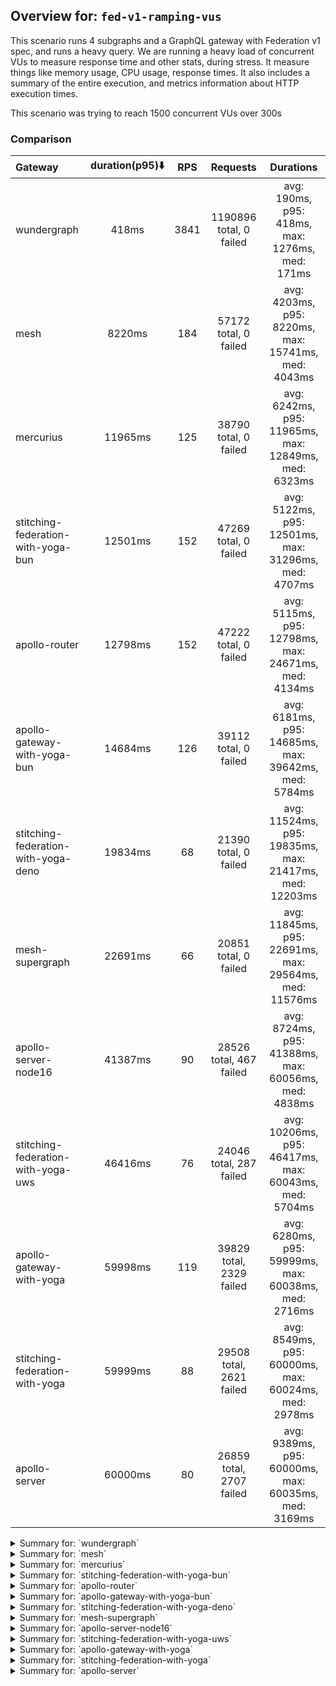 ## Overview for: `fed-v1-ramping-vus`


This scenario runs 4 subgraphs and a GraphQL gateway with Federation v1 spec, and runs a heavy query. We are running a heavy load of concurrent VUs to measure response time and other stats, during stress. It measure things like memory usage, CPU usage, response times. It also includes a summary of the entire execution, and metrics information about HTTP execution times.


This scenario was trying to reach 1500 concurrent VUs over 300s


### Comparison


| Gateway                             | duration(p95)⬇️ |  RPS  |         Requests         |                       Durations                        |
| :---------------------------------- | :-------------: | :---: | :----------------------: | :----------------------------------------------------: |
| wundergraph                         |      418ms      | 3841  | 1190896 total, 0 failed  |    avg: 190ms, p95: 418ms, max: 1276ms, med: 171ms     |
| mesh                                |     8220ms      |  184  |  57172 total, 0 failed   |  avg: 4203ms, p95: 8220ms, max: 15741ms, med: 4043ms   |
| mercurius                           |     11965ms     |  125  |  38790 total, 0 failed   |  avg: 6242ms, p95: 11965ms, max: 12849ms, med: 6323ms  |
| stitching-federation-with-yoga-bun  |     12501ms     |  152  |  47269 total, 0 failed   |  avg: 5122ms, p95: 12501ms, max: 31296ms, med: 4707ms  |
| apollo-router                       |     12798ms     |  152  |  47222 total, 0 failed   |  avg: 5115ms, p95: 12798ms, max: 24671ms, med: 4134ms  |
| apollo-gateway-with-yoga-bun        |     14684ms     |  126  |  39112 total, 0 failed   |  avg: 6181ms, p95: 14685ms, max: 39642ms, med: 5784ms  |
| stitching-federation-with-yoga-deno |     19834ms     |  68   |  21390 total, 0 failed   | avg: 11524ms, p95: 19835ms, max: 21417ms, med: 12203ms |
| mesh-supergraph                     |     22691ms     |  66   |  20851 total, 0 failed   | avg: 11845ms, p95: 22691ms, max: 29564ms, med: 11576ms |
| apollo-server-node16                |     41387ms     |  90   | 28526 total, 467 failed  |  avg: 8724ms, p95: 41388ms, max: 60056ms, med: 4838ms  |
| stitching-federation-with-yoga-uws  |     46416ms     |  76   | 24046 total, 287 failed  | avg: 10206ms, p95: 46417ms, max: 60043ms, med: 5704ms  |
| apollo-gateway-with-yoga            |     59998ms     |  119  | 39829 total, 2329 failed |  avg: 6280ms, p95: 59999ms, max: 60038ms, med: 2716ms  |
| stitching-federation-with-yoga      |     59999ms     |  88   | 29508 total, 2621 failed |  avg: 8549ms, p95: 60000ms, max: 60024ms, med: 2978ms  |
| apollo-server                       |     60000ms     |  80   | 26859 total, 2707 failed |  avg: 9389ms, p95: 60000ms, max: 60035ms, med: 3169ms  |



<details>
  <summary>Summary for: `wundergraph`</summary>

  **K6 Output**




```
     ✓ response code was 200
     ✓ no graphql errors
     ✓ valid response structure

     checks.........................: 100.00% ✓ 3572688     ✗ 0      
     data_received..................: 173 MB  557 kB/s
     data_sent......................: 1.4 GB  4.6 MB/s
     http_req_blocked...............: avg=144.51µs min=700ns   med=1.3µs    max=790.84ms p(90)=2.2µs    p(95)=2.8µs   
     http_req_connecting............: avg=139.32µs min=0s      med=0s       max=669.01ms p(90)=0s       p(95)=0s      
     http_req_duration..............: avg=190.17ms min=193.8µs med=170.83ms max=1.27s    p(90)=352.15ms p(95)=418.08ms
       { expected_response:true }...: avg=190.17ms min=193.8µs med=170.83ms max=1.27s    p(90)=352.15ms p(95)=418.08ms
     http_req_failed................: 0.00%   ✓ 0           ✗ 1190896
     http_req_receiving.............: avg=423.12µs min=8.3µs   med=16.8µs   max=587.24ms p(90)=51.1µs   p(95)=169.9µs 
     http_req_sending...............: avg=197.8µs  min=4.3µs   med=8µs      max=626.3ms  p(90)=18.9µs   p(95)=73.4µs  
     http_req_tls_handshaking.......: avg=0s       min=0s      med=0s       max=0s       p(90)=0s       p(95)=0s      
     http_req_waiting...............: avg=189.55ms min=170.3µs med=170.16ms max=1.27s    p(90)=351.3ms  p(95)=416.69ms
     http_reqs......................: 1190896 3841.584941/s
     iteration_duration.............: avg=198.55ms min=258.4µs med=178.6ms  max=1.55s    p(90)=367.18ms p(95)=440.74ms
     iterations.....................: 1190896 3841.584941/s
     vus............................: 1       min=0         max=1499 
     vus_max........................: 1500    min=1499      max=1500 
```


**Performance Overview**


<img src="https://imagedelivery.net/KYe9TScr4TldYHA48pczVg/d98e6da7-c467-429f-736f-e928a4bd6700/public" alt="Performance Overview" />


**Subgraphs Overview**


<img src="https://imagedelivery.net/KYe9TScr4TldYHA48pczVg/57614366-5616-45e0-34c3-08653a281800/public" alt="Subgraphs Overview" />


**HTTP Overview**


<img src="https://imagedelivery.net/KYe9TScr4TldYHA48pczVg/94163921-78ad-44ab-b468-021458748e00/public" alt="HTTP Overview" />


  </details>

<details>
  <summary>Summary for: `mesh`</summary>

  **K6 Output**




```
     ✓ response code was 200
     ✓ no graphql errors
     ✓ valid response structure

     checks.........................: 100.00% ✓ 171516     ✗ 0     
     data_received..................: 73 MB   236 kB/s
     data_sent......................: 68 MB   219 kB/s
     http_req_blocked...............: avg=113.34µs min=1.1µs   med=2.5µs  max=737.86ms p(90)=3.9µs   p(95)=18.7µs  
     http_req_connecting............: avg=102.5µs  min=0s      med=0s     max=737.33ms p(90)=0s      p(95)=0s      
     http_req_duration..............: avg=4.2s     min=3.71ms  med=4.04s  max=15.74s   p(90)=7.53s   p(95)=8.22s   
       { expected_response:true }...: avg=4.2s     min=3.71ms  med=4.04s  max=15.74s   p(90)=7.53s   p(95)=8.22s   
     http_req_failed................: 0.00%   ✓ 0          ✗ 57172 
     http_req_receiving.............: avg=793.12µs min=13.89µs med=46.4µs max=502.33ms p(90)=106.5µs p(95)=198.74µs
     http_req_sending...............: avg=131.85µs min=8.9µs   med=15.5µs max=342.51ms p(90)=48.9µs  p(95)=107.4µs 
     http_req_tls_handshaking.......: avg=0s       min=0s      med=0s     max=0s       p(90)=0s      p(95)=0s      
     http_req_waiting...............: avg=4.2s     min=3.66ms  med=4.04s  max=15.74s   p(90)=7.52s   p(95)=8.22s   
     http_reqs......................: 57172   184.423202/s
     iteration_duration.............: avg=4.2s     min=3.87ms  med=4.04s  max=15.74s   p(90)=7.53s   p(95)=8.22s   
     iterations.....................: 57172   184.423202/s
     vus............................: 8       min=0        max=1500
     vus_max........................: 1500    min=777      max=1500
```


**Performance Overview**


<img src="https://imagedelivery.net/KYe9TScr4TldYHA48pczVg/538601d7-2228-4537-c50d-98ebcc10d600/public" alt="Performance Overview" />


**Subgraphs Overview**


<img src="https://imagedelivery.net/KYe9TScr4TldYHA48pczVg/db3c4a17-4b2c-4547-d946-7648fef5d800/public" alt="Subgraphs Overview" />


**HTTP Overview**


<img src="https://imagedelivery.net/KYe9TScr4TldYHA48pczVg/08e5e586-e3aa-4295-f1d5-78a2519c4a00/public" alt="HTTP Overview" />


  </details>

<details>
  <summary>Summary for: `mercurius`</summary>

  **K6 Output**




```
     ✓ response code was 200
     ✓ no graphql errors
     ✓ valid response structure

     checks.........................: 100.00% ✓ 116370     ✗ 0     
     data_received..................: 175 MB  564 kB/s
     data_sent......................: 46 MB   149 kB/s
     http_req_blocked...............: avg=36.32µs min=1.1µs  med=2.6µs  max=23.25ms p(90)=4.89µs p(95)=19.4µs 
     http_req_connecting............: avg=28.55µs min=0s     med=0s     max=23.17ms p(90)=0s     p(95)=0s     
     http_req_duration..............: avg=6.24s   min=5.4ms  med=6.32s  max=12.84s  p(90)=11.58s p(95)=11.96s 
       { expected_response:true }...: avg=6.24s   min=5.4ms  med=6.32s  max=12.84s  p(90)=11.58s p(95)=11.96s 
     http_req_failed................: 0.00%   ✓ 0          ✗ 38790 
     http_req_receiving.............: avg=72.81µs min=22.6µs med=62.5µs max=22.93ms p(90)=95.8µs p(95)=108.1µs
     http_req_sending...............: avg=30.62µs min=7.2µs  med=16.2µs max=12.28ms p(90)=35.6µs p(95)=79.5µs 
     http_req_tls_handshaking.......: avg=0s      min=0s     med=0s     max=0s      p(90)=0s     p(95)=0s     
     http_req_waiting...............: avg=6.24s   min=5.33ms med=6.32s  max=12.84s  p(90)=11.58s p(95)=11.96s 
     http_reqs......................: 38790   125.127387/s
     iteration_duration.............: avg=6.24s   min=5.68ms med=6.32s  max=12.85s  p(90)=11.58s p(95)=11.96s 
     iterations.....................: 38790   125.127387/s
     vus............................: 6       min=0        max=1500
     vus_max........................: 1500    min=1232     max=1500
```


**Performance Overview**


<img src="https://imagedelivery.net/KYe9TScr4TldYHA48pczVg/d0f6f53b-da0d-429b-7848-1c8d7c4ed600/public" alt="Performance Overview" />


**Subgraphs Overview**


<img src="https://imagedelivery.net/KYe9TScr4TldYHA48pczVg/fd1c25c6-23e0-4c0a-9d42-7929831e3000/public" alt="Subgraphs Overview" />


**HTTP Overview**


<img src="https://imagedelivery.net/KYe9TScr4TldYHA48pczVg/ba2cf9e0-a487-48e0-36f0-33a99dc2a300/public" alt="HTTP Overview" />


  </details>

<details>
  <summary>Summary for: `stitching-federation-with-yoga-bun`</summary>

  **K6 Output**




```
     ✓ response code was 200
     ✓ no graphql errors
     ✓ valid response structure

     checks.........................: 100.00% ✓ 141807    ✗ 0     
     data_received..................: 239 MB  770 kB/s
     data_sent......................: 56 MB   181 kB/s
     http_req_blocked...............: avg=97.68µs  min=900ns  med=1.8µs  max=338.18ms p(90)=2.8µs  p(95)=7.2µs  
     http_req_connecting............: avg=92.01µs  min=0s     med=0s     max=338.09ms p(90)=0s     p(95)=0s     
     http_req_duration..............: avg=5.12s    min=5.72ms med=4.7s   max=31.29s   p(90)=8.61s  p(95)=12.5s  
       { expected_response:true }...: avg=5.12s    min=5.72ms med=4.7s   max=31.29s   p(90)=8.61s  p(95)=12.5s  
     http_req_failed................: 0.00%   ✓ 0         ✗ 47269 
     http_req_receiving.............: avg=257.38µs min=13.7µs med=36.6µs max=245.46ms p(90)=76.5µs p(95)=248.7µs
     http_req_sending...............: avg=151.25µs min=6.1µs  med=11.1µs max=239.73ms p(90)=28.4µs p(95)=91.6µs 
     http_req_tls_handshaking.......: avg=0s       min=0s     med=0s     max=0s       p(90)=0s     p(95)=0s     
     http_req_waiting...............: avg=5.12s    min=5.66ms med=4.7s   max=31.29s   p(90)=8.61s  p(95)=12.5s  
     http_reqs......................: 47269   152.47898/s
     iteration_duration.............: avg=5.12s    min=6ms    med=4.7s   max=31.29s   p(90)=8.61s  p(95)=12.5s  
     iterations.....................: 47269   152.47898/s
     vus............................: 2       min=0       max=1500
     vus_max........................: 1500    min=1300    max=1500
```


**Performance Overview**


<img src="https://imagedelivery.net/KYe9TScr4TldYHA48pczVg/2a73029f-f08a-4de2-ca4f-50994e3f2f00/public" alt="Performance Overview" />


**Subgraphs Overview**


<img src="https://imagedelivery.net/KYe9TScr4TldYHA48pczVg/b4f9f191-4f29-420e-9031-83b11ee24800/public" alt="Subgraphs Overview" />


**HTTP Overview**


<img src="https://imagedelivery.net/KYe9TScr4TldYHA48pczVg/a21c2df5-f6a4-47a5-abb6-4fe1c8b84c00/public" alt="HTTP Overview" />


  </details>

<details>
  <summary>Summary for: `apollo-router`</summary>

  **K6 Output**




```
     ✓ response code was 200
     ✓ no graphql errors
     ✓ valid response structure

     checks.........................: 100.00% ✓ 141666     ✗ 0     
     data_received..................: 239 MB  769 kB/s
     data_sent......................: 56 MB   181 kB/s
     http_req_blocked...............: avg=26.36µs min=1.3µs  med=2.4µs  max=15.94ms p(90)=3.9µs  p(95)=17.7µs 
     http_req_connecting............: avg=20.1µs  min=0s     med=0s     max=15.88ms p(90)=0s     p(95)=0s     
     http_req_duration..............: avg=5.11s   min=5.15ms med=4.13s  max=24.67s  p(90)=10.55s p(95)=12.79s 
       { expected_response:true }...: avg=5.11s   min=5.15ms med=4.13s  max=24.67s  p(90)=10.55s p(95)=12.79s 
     http_req_failed................: 0.00%   ✓ 0          ✗ 47222 
     http_req_receiving.............: avg=67.4µs  min=21.7µs med=60µs   max=21.01ms p(90)=82.7µs p(95)=93.01µs
     http_req_sending...............: avg=25.89µs min=7.6µs  med=14.6µs max=22.98ms p(90)=31.5µs p(95)=39.6µs 
     http_req_tls_handshaking.......: avg=0s      min=0s     med=0s     max=0s      p(90)=0s     p(95)=0s     
     http_req_waiting...............: avg=5.11s   min=5.09ms med=4.13s  max=24.67s  p(90)=10.55s p(95)=12.79s 
     http_reqs......................: 47222   152.327597/s
     iteration_duration.............: avg=5.11s   min=5.42ms med=4.13s  max=24.67s  p(90)=10.55s p(95)=12.79s 
     iterations.....................: 47222   152.327597/s
     vus............................: 5       min=0        max=1498
     vus_max........................: 1500    min=1029     max=1500
```


**Performance Overview**


<img src="https://imagedelivery.net/KYe9TScr4TldYHA48pczVg/0fad6397-4e64-4adf-3883-618e329e7400/public" alt="Performance Overview" />


**Subgraphs Overview**


<img src="https://imagedelivery.net/KYe9TScr4TldYHA48pczVg/d44ce360-ae7e-4f22-e7dc-db7271343100/public" alt="Subgraphs Overview" />


**HTTP Overview**


<img src="https://imagedelivery.net/KYe9TScr4TldYHA48pczVg/9dc69ca2-b9a3-4e9a-2a46-3939c6254800/public" alt="HTTP Overview" />


  </details>

<details>
  <summary>Summary for: `apollo-gateway-with-yoga-bun`</summary>

  **K6 Output**




```
     ✓ response code was 200
     ✓ no graphql errors
     ✓ valid response structure

     checks.........................: 100.00% ✓ 117336     ✗ 0     
     data_received..................: 198 MB  637 kB/s
     data_sent......................: 46 MB   150 kB/s
     http_req_blocked...............: avg=130.88µs min=1.1µs    med=2.5µs  max=180.01ms p(90)=4.2µs  p(95)=22.4µs 
     http_req_connecting............: avg=121.65µs min=0s       med=0s     max=179.8ms  p(90)=0s     p(95)=0s     
     http_req_duration..............: avg=6.18s    min=308.47ms med=5.78s  max=39.64s   p(90)=10.15s p(95)=14.68s 
       { expected_response:true }...: avg=6.18s    min=308.47ms med=5.78s  max=39.64s   p(90)=10.15s p(95)=14.68s 
     http_req_failed................: 0.00%   ✓ 0          ✗ 39112 
     http_req_receiving.............: avg=136.91µs min=21.7µs   med=54µs   max=171.4ms  p(90)=94.8µs p(95)=127.4µs
     http_req_sending...............: avg=75.47µs  min=9µs      med=15.4µs max=93.26ms  p(90)=42.1µs p(95)=70.7µs 
     http_req_tls_handshaking.......: avg=0s       min=0s       med=0s     max=0s       p(90)=0s     p(95)=0s     
     http_req_waiting...............: avg=6.18s    min=308.4ms  med=5.78s  max=39.64s   p(90)=10.15s p(95)=14.68s 
     http_reqs......................: 39112   126.102066/s
     iteration_duration.............: avg=6.18s    min=308.79ms med=5.78s  max=39.64s   p(90)=10.15s p(95)=14.68s 
     iterations.....................: 39112   126.102066/s
     vus............................: 207     min=0        max=1500
     vus_max........................: 1500    min=1192     max=1500
```


**Performance Overview**


<img src="https://imagedelivery.net/KYe9TScr4TldYHA48pczVg/b12ce019-d1b7-4dd6-39a0-07b2b8213e00/public" alt="Performance Overview" />


**Subgraphs Overview**


<img src="https://imagedelivery.net/KYe9TScr4TldYHA48pczVg/983e2bc7-833b-4d82-ec3b-7f2563c95200/public" alt="Subgraphs Overview" />


**HTTP Overview**


<img src="https://imagedelivery.net/KYe9TScr4TldYHA48pczVg/cd7de6aa-ceb5-4fff-9e06-8e5d2347ca00/public" alt="HTTP Overview" />


  </details>

<details>
  <summary>Summary for: `stitching-federation-with-yoga-deno`</summary>

  **K6 Output**




```
     ✓ response code was 200
     ✓ no graphql errors
     ✓ valid response structure

     checks.........................: 100.00% ✓ 64170     ✗ 0     
     data_received..................: 109 MB  347 kB/s
     data_sent......................: 25 MB   81 kB/s
     http_req_blocked...............: avg=75.2µs   min=1µs      med=2.4µs  max=24.59ms p(90)=17.21µs p(95)=535.23µs
     http_req_connecting............: avg=61.55µs  min=0s       med=0s     max=24.49ms p(90)=0s      p(95)=443.45µs
     http_req_duration..............: avg=11.52s   min=815.93ms med=12.2s  max=21.41s  p(90)=18.97s  p(95)=19.83s  
       { expected_response:true }...: avg=11.52s   min=815.93ms med=12.2s  max=21.41s  p(90)=18.97s  p(95)=19.83s  
     http_req_failed................: 0.00%   ✓ 0         ✗ 21390 
     http_req_receiving.............: avg=182.49µs min=21.9µs   med=51.5µs max=41.15ms p(90)=148.1µs p(95)=399.99µs
     http_req_sending...............: avg=68.14µs  min=7.7µs    med=14.9µs max=25.3ms  p(90)=72.9µs  p(95)=117.95µs
     http_req_tls_handshaking.......: avg=0s       min=0s       med=0s     max=0s      p(90)=0s      p(95)=0s      
     http_req_waiting...............: avg=11.52s   min=815.85ms med=12.2s  max=21.41s  p(90)=18.97s  p(95)=19.83s  
     http_reqs......................: 21390   68.408732/s
     iteration_duration.............: avg=11.52s   min=816.27ms med=12.2s  max=21.41s  p(90)=18.97s  p(95)=19.83s  
     iterations.....................: 21390   68.408732/s
     vus............................: 348     min=0       max=1500
     vus_max........................: 1500    min=821     max=1500
```


**Performance Overview**


<img src="https://imagedelivery.net/KYe9TScr4TldYHA48pczVg/fcc56c33-e09c-40a5-32a5-39f7b93c4a00/public" alt="Performance Overview" />


**Subgraphs Overview**


<img src="https://imagedelivery.net/KYe9TScr4TldYHA48pczVg/77cc88ec-2cc0-4046-894b-2c73c7fd5200/public" alt="Subgraphs Overview" />


**HTTP Overview**


<img src="https://imagedelivery.net/KYe9TScr4TldYHA48pczVg/ccb3a511-d072-4a9b-cf65-8f0e6ec80a00/public" alt="HTTP Overview" />


  </details>

<details>
  <summary>Summary for: `mesh-supergraph`</summary>

  **K6 Output**




```
     ✓ response code was 200
     ✓ no graphql errors
     ✓ valid response structure

     checks.........................: 100.00% ✓ 62553     ✗ 0     
     data_received..................: 106 MB  337 kB/s
     data_sent......................: 25 MB   79 kB/s
     http_req_blocked...............: avg=53.7µs  min=1.1µs    med=2.1µs  max=17.18ms p(90)=7.9µs  p(95)=464.1µs
     http_req_connecting............: avg=44.17µs min=0s       med=0s     max=17.11ms p(90)=0s     p(95)=385.1µs
     http_req_duration..............: avg=11.84s  min=891.11ms med=11.57s max=29.56s  p(90)=21.68s p(95)=22.69s 
       { expected_response:true }...: avg=11.84s  min=891.11ms med=11.57s max=29.56s  p(90)=21.68s p(95)=22.69s 
     http_req_failed................: 0.00%   ✓ 0         ✗ 20851 
     http_req_receiving.............: avg=68.38µs min=19.8µs   med=51.2µs max=61.46ms p(90)=75.8µs p(95)=93.05µs
     http_req_sending...............: avg=31.4µs  min=6.4µs    med=12.6µs max=36.76ms p(90)=35.5µs p(95)=78.9µs 
     http_req_tls_handshaking.......: avg=0s      min=0s       med=0s     max=0s      p(90)=0s     p(95)=0s     
     http_req_waiting...............: avg=11.84s  min=891.01ms med=11.57s max=29.56s  p(90)=21.67s p(95)=22.69s 
     http_reqs......................: 20851   66.537487/s
     iteration_duration.............: avg=11.84s  min=891.44ms med=11.57s max=29.56s  p(90)=21.68s p(95)=22.69s 
     iterations.....................: 20851   66.537487/s
     vus............................: 304     min=0       max=1500
     vus_max........................: 1500    min=1178    max=1500
```


**Performance Overview**


<img src="https://imagedelivery.net/KYe9TScr4TldYHA48pczVg/8339ef0c-3aa2-4e9d-1d54-37f2941a5b00/public" alt="Performance Overview" />


**Subgraphs Overview**


<img src="https://imagedelivery.net/KYe9TScr4TldYHA48pczVg/5b2ab5b0-9c93-4937-ab06-6189ac123700/public" alt="Subgraphs Overview" />


**HTTP Overview**


<img src="https://imagedelivery.net/KYe9TScr4TldYHA48pczVg/0247efd5-370a-4bb4-5c3a-21a2053b5500/public" alt="HTTP Overview" />


  </details>

<details>
  <summary>Summary for: `apollo-server-node16`</summary>

  **K6 Output**




```
     ✗ response code was 200
      ↳  98% — ✓ 28059 / ✗ 467
     ✗ no graphql errors
      ↳  98% — ✓ 28059 / ✗ 467
     ✓ valid response structure

     checks.........................: 98.90% ✓ 84177     ✗ 934   
     data_received..................: 147 MB 465 kB/s
     data_sent......................: 34 MB  107 kB/s
     http_req_blocked...............: avg=204.69µs min=1.1µs   med=2.5µs  max=80.35ms p(90)=18.5µs   p(95)=505.32µs
     http_req_connecting............: avg=177.31µs min=0s      med=0s     max=75.68ms p(90)=0s       p(95)=414.59µs
     http_req_duration..............: avg=8.72s    min=51.93ms med=4.83s  max=1m0s    p(90)=22.72s   p(95)=41.38s  
       { expected_response:true }...: avg=7.87s    min=51.93ms med=4.77s  max=57.06s  p(90)=19.88s   p(95)=30.81s  
     http_req_failed................: 1.63%  ✓ 467       ✗ 28059 
     http_req_receiving.............: avg=92.36µs  min=0s      med=72.2µs max=42.29ms p(90)=116.89µs p(95)=148.79µs
     http_req_sending...............: avg=86.45µs  min=8.8µs   med=16.2µs max=58.51ms p(90)=55.19µs  p(95)=83.69µs 
     http_req_tls_handshaking.......: avg=0s       min=0s      med=0s     max=0s      p(90)=0s       p(95)=0s      
     http_req_waiting...............: avg=8.72s    min=51.87ms med=4.83s  max=1m0s    p(90)=22.72s   p(95)=41.38s  
     http_reqs......................: 28526  90.403717/s
     iteration_duration.............: avg=8.72s    min=52.86ms med=4.83s  max=1m0s    p(90)=22.72s   p(95)=41.38s  
     iterations.....................: 28526  90.403717/s
     vus............................: 71     min=0       max=1500
     vus_max........................: 1500   min=851     max=1500
```


**Performance Overview**


<img src="https://imagedelivery.net/KYe9TScr4TldYHA48pczVg/70106634-c478-4069-7ff4-e41e7b298f00/public" alt="Performance Overview" />


**Subgraphs Overview**


<img src="https://imagedelivery.net/KYe9TScr4TldYHA48pczVg/84e72a12-fb45-46c1-a5ce-792c36cd0400/public" alt="Subgraphs Overview" />


**HTTP Overview**


<img src="https://imagedelivery.net/KYe9TScr4TldYHA48pczVg/8486e0d3-4d78-49af-3562-e355acc01e00/public" alt="HTTP Overview" />


  </details>

<details>
  <summary>Summary for: `stitching-federation-with-yoga-uws`</summary>

  **K6 Output**




```
     ✗ response code was 200
      ↳  98% — ✓ 23759 / ✗ 287
     ✗ no graphql errors
      ↳  98% — ✓ 23759 / ✗ 287
     ✓ valid response structure

     checks.........................: 99.20% ✓ 71277     ✗ 574   
     data_received..................: 120 MB 386 kB/s
     data_sent......................: 29 MB  91 kB/s
     http_req_blocked...............: avg=118.08µs min=900ns    med=2.2µs  max=67.17ms p(90)=11.3µs  p(95)=442.83µs
     http_req_connecting............: avg=103.58µs min=0s       med=0s     max=67.13ms p(90)=0s      p(95)=364µs   
     http_req_duration..............: avg=10.2s    min=131.51ms med=5.7s   max=1m0s    p(90)=25.44s  p(95)=46.41s  
       { expected_response:true }...: avg=9.6s     min=131.51ms med=5.67s  max=59.86s  p(90)=23.13s  p(95)=43.48s  
     http_req_failed................: 1.19%  ✓ 287       ✗ 23759 
     http_req_receiving.............: avg=76.14µs  min=0s       med=49.8µs max=32.66ms p(90)=81.8µs  p(95)=96.1µs  
     http_req_sending...............: avg=50.25µs  min=6.2µs    med=13µs   max=33.34ms p(90)=53.25µs p(95)=88.17µs 
     http_req_tls_handshaking.......: avg=0s       min=0s       med=0s     max=0s      p(90)=0s      p(95)=0s      
     http_req_waiting...............: avg=10.2s    min=131.39ms med=5.7s   max=1m0s    p(90)=25.44s  p(95)=46.41s  
     http_reqs......................: 24046  76.965499/s
     iteration_duration.............: avg=10.2s    min=131.94ms med=5.7s   max=1m0s    p(90)=25.44s  p(95)=46.41s  
     iterations.....................: 24046  76.965499/s
     vus............................: 250    min=0       max=1500
     vus_max........................: 1500   min=1400    max=1500
```


**Performance Overview**


<img src="https://imagedelivery.net/KYe9TScr4TldYHA48pczVg/728cb438-0cbe-4b29-ea57-864bad377b00/public" alt="Performance Overview" />


**Subgraphs Overview**


<img src="https://imagedelivery.net/KYe9TScr4TldYHA48pczVg/8e25a0c4-7a59-4bde-1d69-bad436024f00/public" alt="Subgraphs Overview" />


**HTTP Overview**


<img src="https://imagedelivery.net/KYe9TScr4TldYHA48pczVg/64e25ab0-1ce8-4e8c-b5d6-f3c8daf8ab00/public" alt="HTTP Overview" />


  </details>

<details>
  <summary>Summary for: `apollo-gateway-with-yoga`</summary>

  **K6 Output**




```
     ✗ response code was 200
      ↳  94% — ✓ 37500 / ✗ 2329
     ✗ no graphql errors
      ↳  94% — ✓ 37500 / ✗ 2329
     ✓ valid response structure

     checks.........................: 96.02% ✓ 112500    ✗ 4658  
     data_received..................: 191 MB 573 kB/s
     data_sent......................: 47 MB  142 kB/s
     http_req_blocked...............: avg=95.39µs min=800ns   med=1.9µs  max=29.26ms p(90)=12.5µs p(95)=324.05µs
     http_req_connecting............: avg=85.09µs min=0s      med=0s     max=29.2ms  p(90)=0s     p(95)=259.61µs
     http_req_duration..............: avg=6.28s   min=27.29ms med=2.71s  max=1m0s    p(90)=3.06s  p(95)=59.99s  
       { expected_response:true }...: avg=2.94s   min=27.29ms med=2.69s  max=59.53s  p(90)=2.95s  p(95)=3.04s   
     http_req_failed................: 5.84%  ✓ 2329      ✗ 37500 
     http_req_receiving.............: avg=47.37µs min=0s      med=43.6µs max=21.26ms p(90)=64.3µs p(95)=73µs    
     http_req_sending...............: avg=24.61µs min=6.2µs   med=12.1µs max=25.67ms p(90)=29.5µs p(95)=49.3µs  
     http_req_tls_handshaking.......: avg=0s      min=0s      med=0s     max=0s      p(90)=0s     p(95)=0s      
     http_req_waiting...............: avg=6.27s   min=27.2ms  med=2.71s  max=1m0s    p(90)=3.06s  p(95)=59.99s  
     http_reqs......................: 39829  119.44636/s
     iteration_duration.............: avg=6.28s   min=27.55ms med=2.71s  max=1m0s    p(90)=3.06s  p(95)=1m0s    
     iterations.....................: 39829  119.44636/s
     vus............................: 16     min=0       max=1500
     vus_max........................: 1500   min=1482    max=1500
```


**Performance Overview**


<img src="https://imagedelivery.net/KYe9TScr4TldYHA48pczVg/b969366b-4c6a-466a-21c1-3ce896322d00/public" alt="Performance Overview" />


**Subgraphs Overview**


<img src="https://imagedelivery.net/KYe9TScr4TldYHA48pczVg/3658b2b1-1b77-4f9f-be05-a94169262400/public" alt="Subgraphs Overview" />


**HTTP Overview**


<img src="https://imagedelivery.net/KYe9TScr4TldYHA48pczVg/495a353d-7a06-4974-6164-9d2fc6f0b200/public" alt="HTTP Overview" />


  </details>

<details>
  <summary>Summary for: `stitching-federation-with-yoga`</summary>

  **K6 Output**




```
     ✗ response code was 200
      ↳  91% — ✓ 26887 / ✗ 2621
     ✗ no graphql errors
      ↳  91% — ✓ 26887 / ✗ 2621
     ✓ valid response structure

     checks.........................: 93.89% ✓ 80661     ✗ 5242  
     data_received..................: 137 MB 411 kB/s
     data_sent......................: 35 MB  105 kB/s
     http_req_blocked...............: avg=158.14µs min=900ns   med=2.29µs  max=44.52ms p(90)=255.65µs p(95)=460.76µs
     http_req_connecting............: avg=143.8µs  min=0s      med=0s      max=44.35ms p(90)=206.02µs p(95)=383.19µs
     http_req_duration..............: avg=8.54s    min=59.47ms med=2.97s   max=1m0s    p(90)=34.23s   p(95)=59.99s  
       { expected_response:true }...: avg=3.53s    min=59.47ms med=2.93s   max=59.84s  p(90)=3.42s    p(95)=3.71s   
     http_req_failed................: 8.88%  ✓ 2621      ✗ 26887 
     http_req_receiving.............: avg=55.11µs  min=0s      med=53.29µs max=8.17ms  p(90)=81.5µs   p(95)=87.8µs  
     http_req_sending...............: avg=28.53µs  min=6.4µs   med=14.9µs  max=15.94ms p(90)=41.42µs  p(95)=60.9µs  
     http_req_tls_handshaking.......: avg=0s       min=0s      med=0s      max=0s      p(90)=0s       p(95)=0s      
     http_req_waiting...............: avg=8.54s    min=59.36ms med=2.97s   max=1m0s    p(90)=34.23s   p(95)=59.99s  
     http_reqs......................: 29508  88.493545/s
     iteration_duration.............: avg=8.54s    min=59.78ms med=2.97s   max=1m0s    p(90)=34.24s   p(95)=1m0s    
     iterations.....................: 29508  88.493545/s
     vus............................: 21     min=0       max=1500
     vus_max........................: 1500   min=1455    max=1500
```


**Performance Overview**


<img src="https://imagedelivery.net/KYe9TScr4TldYHA48pczVg/fbfe2c7e-2721-460a-3eef-807b53549100/public" alt="Performance Overview" />


**Subgraphs Overview**


<img src="https://imagedelivery.net/KYe9TScr4TldYHA48pczVg/c757f55b-16cb-49f4-03b3-2d0df5532200/public" alt="Subgraphs Overview" />


**HTTP Overview**


<img src="https://imagedelivery.net/KYe9TScr4TldYHA48pczVg/950ebd63-b8bc-4d3e-2589-265aa3e0ad00/public" alt="HTTP Overview" />


  </details>

<details>
  <summary>Summary for: `apollo-server`</summary>

  **K6 Output**




```
     ✗ response code was 200
      ↳  89% — ✓ 24152 / ✗ 2707
     ✗ no graphql errors
      ↳  89% — ✓ 24152 / ✗ 2707
     ✓ valid response structure

     checks.........................: 93.04% ✓ 72456     ✗ 5414  
     data_received..................: 126 MB 377 kB/s
     data_sent......................: 32 MB  96 kB/s
     http_req_blocked...............: avg=203.83µs min=1.4µs   med=3.1µs  max=37.04ms p(90)=358.65µs p(95)=689.83µs
     http_req_connecting............: avg=178.14µs min=0s      med=0s     max=36.95ms p(90)=287.66µs p(95)=559.4µs 
     http_req_duration..............: avg=9.38s    min=58.34ms med=3.16s  max=1m0s    p(90)=59.98s   p(95)=1m0s    
       { expected_response:true }...: avg=3.71s    min=58.34ms med=3.13s  max=59.88s  p(90)=3.48s    p(95)=3.67s   
     http_req_failed................: 10.07% ✓ 2707      ✗ 24152 
     http_req_receiving.............: avg=86.79µs  min=0s      med=75.6µs max=17.02ms p(90)=109.5µs  p(95)=128.8µs 
     http_req_sending...............: avg=46.21µs  min=8.4µs   med=18.7µs max=30.96ms p(90)=58µs     p(95)=82µs    
     http_req_tls_handshaking.......: avg=0s       min=0s      med=0s     max=0s      p(90)=0s       p(95)=0s      
     http_req_waiting...............: avg=9.38s    min=58.15ms med=3.16s  max=1m0s    p(90)=59.98s   p(95)=59.99s  
     http_reqs......................: 26859  80.339635/s
     iteration_duration.............: avg=9.38s    min=58.74ms med=3.16s  max=1m0s    p(90)=1m0s     p(95)=1m0s    
     iterations.....................: 26859  80.339635/s
     vus............................: 1      min=0       max=1500
     vus_max........................: 1500   min=1020    max=1500
```


**Performance Overview**


<img src="https://imagedelivery.net/KYe9TScr4TldYHA48pczVg/7f93a935-546f-4646-f7c1-f889b9586700/public" alt="Performance Overview" />


**Subgraphs Overview**


<img src="https://imagedelivery.net/KYe9TScr4TldYHA48pczVg/6738c91a-671e-40f3-7fad-b7c5492aa300/public" alt="Subgraphs Overview" />


**HTTP Overview**


<img src="https://imagedelivery.net/KYe9TScr4TldYHA48pczVg/2f92f476-f961-4221-1666-b68657ec0400/public" alt="HTTP Overview" />


  </details>